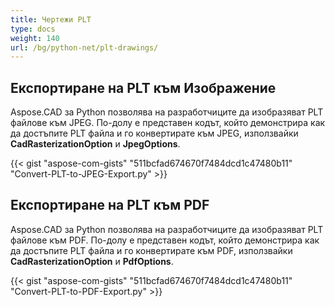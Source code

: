 ```yaml
---
title: Чертежи PLT
type: docs
weight: 140
url: /bg/python-net/plt-drawings/
---
```


## **Експортиране на PLT към Изображение**

Aspose.CAD за Python позволява на разработчиците да изобразяват PLT файлове към JPEG. По-долу е представен кодът, който демонстрира как да достъпите PLT файла и го конвертирате към JPEG, използвайки **CadRasterizationOption** и **JpegOptions**.

{{< gist "aspose-com-gists" "511bcfad674670f7484dcd1c47480b11" "Convert-PLT-to-JPEG-Export.py" >}}

## **Експортиране на PLT към PDF**

Aspose.CAD за Python позволява на разработчиците да изобразяват PLT файлове към PDF. По-долу е представен кодът, който демонстрира как да достъпите PLT файла и го конвертирате към PDF, използвайки **CadRasterizationOption** и **PdfOptions**.

{{< gist "aspose-com-gists" "511bcfad674670f7484dcd1c47480b11" "Convert-PLT-to-PDF-Export.py" >}}
